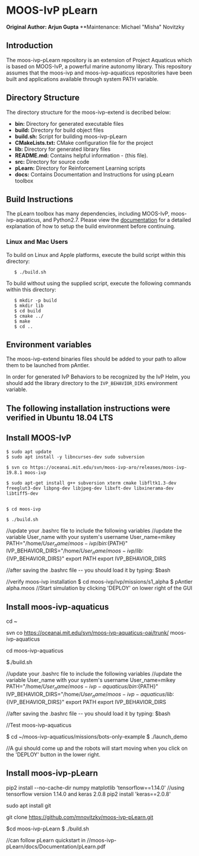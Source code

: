 
# MOOS-IvP pLearn
**Original Author: Arjun Gupta**
**Maintenance: Michael "Misha" Novitzky

## Introduction

The moos-ivp-pLearn repository is an extension of Project Aquaticus which is based on MOOS-IvP, a powerful marine
autonomy library.  This repository assumes that the moos-ivp and moos-ivp-aquaticus repositories have been built and applications available through system PATH variable.

## Directory Structure

The directory structure for the moos-ivp-extend is decribed below:

- **bin:**            Directory for generated executable files
- **build:**          Directory for build object files
- **build.sh:**       Script for building moos-ivp-pLearn
- **CMakeLists.txt:** CMake configuration file for the project
- **lib:**            Directory for generated library files
- **README.md:**         Contains helpful information - (this file).
- **src:**            Directory for source code
- **pLearn:**         Directory for Reinforcement Learning scripts
- **docs:**           Contains Documentation and Instructions for using pLearn toolbox
 


## Build Instructions

The pLearn toolbox has many dependencies, including MOOS-IvP, moos-ivp-aquaticus, and Python2.7.
Please view the [documentation](docs/Documentation/pLearn.pdf) for a detailed explanation of how to setup the build
environment before continuing.


### Linux and Mac Users

To build on Linux and Apple platforms, execute the build script within this
directory:
```
   $ ./build.sh
```
To build without using the supplied script, execute the following commands
within this directory:
```
   $ mkdir -p build
   $ mkdir lib
   $ cd build
   $ cmake ../
   $ make
   $ cd ..
```

## Environment variables

The moos-ivp-extend binaries files should be added to your path to allow them
to be launched from pAntler. 

In order for generated IvP Behaviors to be recognized by the IvP Helm, you
should add the library directory to the `IVP_BEHAVIOR_DIRS` environment 
variable.

## The following installation instructions were verified in Ubuntu 18.04 LTS

## Install MOOS-IvP
```
$ sudo apt update
$ sudo apt install -y libncurses-dev sudo subversion

$ svn co https://oceanai.mit.edu/svn/moos-ivp-aro/releases/moos-ivp-19.8.1 moos-ivp

$ sudo apt-get install g++ subversion xterm cmake libfltk1.3-dev freeglut3-dev libpng-dev libjpeg-dev libxft-dev libxinerama-dev libtiff5-dev


$ cd moos-ivp

$ ./build.sh
```

//update your .bashrc file to include the following variables
//update the variable User_name with your system's username
User_name=mikey 
PATH="/home/${User_name}/moos-ivp/bin:${PATH}"
IVP_BEHAVIOR_DIRS="/home/${User_name}/moos-ivp/lib:${IVP_BEHAVIOR_DIRS}"
export PATH
export IVP_BEHAVIOR_DIRS

//after saving the .bashrc file -- you should load it by typing:
$bash 


//verify moos-ivp installation
$ cd moos-ivp/ivp/missions/s1_alpha
$ pAntler alpha.moos
//Start simulation by clicking 'DEPLOY' on lower right of the GUI



## Install moos-ivp-aquaticus

cd ~

svn co https://oceanai.mit.edu/svn/moos-ivp-aquaticus-oai/trunk/ moos-ivp-aquaticus

cd moos-ivp-aquaticus

$./build.sh

//update your .bashrc file to include the following variables
//update the variable User_name with your system's username
User_name=mikey 
PATH="/home/${User_name}/moos-ivp-aquaticus/bin:${PATH}"
IVP_BEHAVIOR_DIRS="/home/${User_name}/moos-ivp-aquaticus/lib:${IVP_BEHAVIOR_DIRS}"
export PATH
export IVP_BEHAVIOR_DIRS

//after saving the .bashrc file -- you should load it by typing:
$bash 


//Test moos-ivp-aquaticus

$ cd ~/moos-ivp-aquaticus/missions/bots-only-example
$ ./launch_demo

//A gui should come up and the robots will start moving when you click on the 'DEPLOY' button in the lower right.



## Install moos-ivp-pLearn

pip2 install --no-cache-dir numpy matplotlib 'tensorflow==1.14.0'
//using tensorflow version 1.14.0 and keras 2.0.8
pip2 install 'keras==2.0.8'

sudo apt install git

git clone https://github.com/mnovitzky/moos-ivp-pLearn.git

$cd moos-ivp-pLearn
$ ./build.sh

//can follow pLearn quickstart in 
//moos-ivp-pLearn/docs/Documentation/pLearn.pdf


